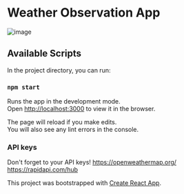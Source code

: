# Weather Observation App
![image](https://github.com/user-attachments/assets/1c6d4393-be85-4c5d-87c0-8336e8002877)

## Available Scripts

In the project directory, you can run:

### `npm start`

Runs the app in the development mode.\
Open [http://localhost:3000](http://localhost:3000) to view it in the browser.

The page will reload if you make edits.\
You will also see any lint errors in the console.

### API keys
Don't forget to your API keys!
https://openweathermap.org/
https://rapidapi.com/hub

This project was bootstrapped with [Create React App](https://github.com/facebook/create-react-app).

